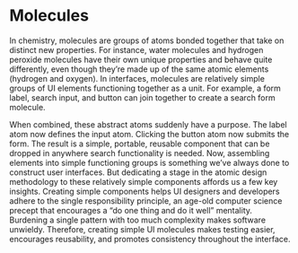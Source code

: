 # Molecules

In chemistry, molecules are groups of atoms bonded together that take on distinct new properties. For instance, water molecules and hydrogen peroxide molecules have their own unique properties and behave quite differently, even though they’re made up of the same atomic elements \(hydrogen and oxygen\). In interfaces, molecules are relatively simple groups of UI elements functioning together as a unit. For example, a form label, search input, and button can join together to create a search form molecule.

When combined, these abstract atoms suddenly have a purpose. The label atom now defines the input atom. Clicking the button atom now submits the form. The result is a simple, portable, reusable component that can be dropped in anywhere search functionality is needed. Now, assembling elements into simple functioning groups is something we’ve always done to construct user interfaces. But dedicating a stage in the atomic design methodology to these relatively simple components affords us a few key insights. Creating simple components helps UI designers and developers adhere to the single responsibility principle, an age-old computer science precept that encourages a “do one thing and do it well” mentality. Burdening a single pattern with too much complexity makes software unwieldy. Therefore, creating simple UI molecules makes testing easier, encourages reusability, and promotes consistency throughout the interface.

